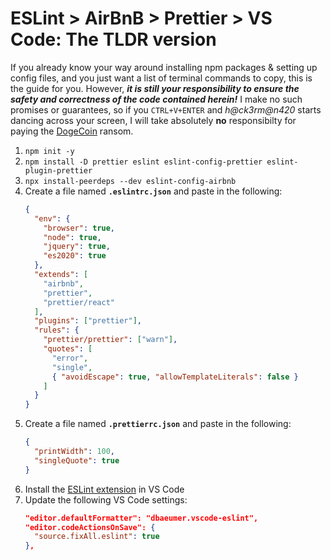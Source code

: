 # ESLint > AirBnB > Prettier > VS Code: The TLDR version

If you already know your way around installing npm packages & setting up config files, and you just want a list of terminal commands to copy, this is the guide for you. However, _**it is still your responsibility to ensure the safety and correctness of the code contained herein!**_ I make no such promises or guarantees, so if you `CTRL+V+ENTER` and _h@ck3rm@n420_ starts dancing across your screen, I will take absolutely **no** responsibilty for paying the [DogeCoin](https://dogecoin.com/) ransom.

1. `npm init -y`
1. `npm install -D prettier eslint eslint-config-prettier eslint-plugin-prettier`
1. `npx install-peerdeps --dev eslint-config-airbnb`
1. Create a file named **`.eslintrc.json`** and paste in the following:  
    ```json
    {
      "env": {
        "browser": true,
        "node": true,
        "jquery": true,
        "es2020": true
      },
      "extends": [
        "airbnb",
        "prettier",
        "prettier/react"
      ],
      "plugins": ["prettier"],
      "rules": {
        "prettier/prettier": ["warn"],
        "quotes": [
          "error",
          "single",
          { "avoidEscape": true, "allowTemplateLiterals": false }
        ]
      }
    }
    ```
1. Create a file named **`.prettierrc.json`** and paste in the following:
    ```json
    {
      "printWidth": 100,
      "singleQuote": true
    }
    ```
1. Install the [ESLint extension](https://marketplace.visualstudio.com/items?itemName=dbaeumer.vscode-eslint) in VS Code
1. Update the following VS Code settings:
    ```json
    "editor.defaultFormatter": "dbaeumer.vscode-eslint",
    "editor.codeActionsOnSave": {
      "source.fixAll.eslint": true
    },
    ```